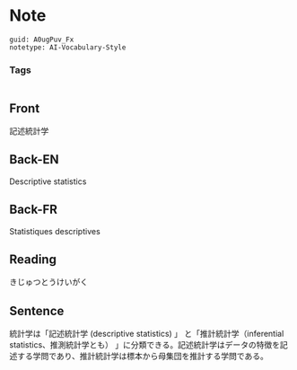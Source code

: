 # Note
```
guid: A0ugPuv_Fx
notetype: AI-Vocabulary-Style
```

### Tags
```
```

## Front
記述統計学

## Back-EN
Descriptive statistics

## Back-FR
Statistiques descriptives

## Reading
きじゅつとうけいがく

## Sentence
統計学は「記述統計学 (descriptive statistics) 」 と「推計統計学（inferential statistics、推測統計学とも） 」に分類できる。記述統計学はデータの特徴を記述する学問であり、推計統計学は標本から母集団を推計する学問である。
